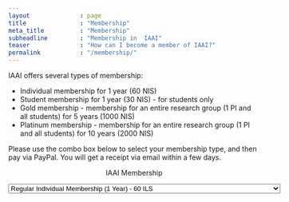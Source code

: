 ```yaml
---
layout              : page
title               : "Membership"
meta_title          : "Membership"
subheadline         : "Membership in  IAAI"
teaser              : "How can I become a member of IAAI?"
permalink           : "/membership/"
---
```


IAAI offers several types of membership:

* Individual membership for 1 year (60 NIS)
* Student membership for 1 year (30 NIS) - for students only
* Gold membership - membership for an entire research group (1 PI and all students) for 5 years (1000 NIS)
* Platinum membership - membership for an entire research group (1 PI and all students) for 10 years (2000 NIS)

 

Please use the combo box below to select your membership type, and then pay via PayPal.
You will get a receipt via email within a few days.

<div id="smart-button-container">
<div style="text-align: center;">
<div style="margin-bottom: 1.25rem;">
<p>IAAI Membership</p>
<select id="item-options"><option value="Regular Individual Membership (1 Year)" price="60">Regular Individual Membership (1 Year) - 60 ILS</option><option value="Student Individual Membership (1 Year)" price="30">Student Individual Membership (1 Year) - 30 ILS</option><option value="Gold Membership for Research Group (1 PI and all students) for 5 years" price="1000">Gold Membership for Research Group (1 PI and all students) for 5 years - 1000 ILS</option><option value="Platinum Membership for Research Group (1 PI and all students) for 10 years" price="2000">Platinum Membership for Research Group (1 PI and all students) for 10 years - 2000 ILS</option></select>
<select style="visibility: hidden" id="quantitySelect"></select>
</div>
<div id="paypal-button-container"></div>
</div>
</div>
<script src="https://www.paypal.com/sdk/js?client-id=ATdstMDZGeImnZrdLBilkskIl9njXA8LGUm7utt7IkYdspJD1nx2hQIpSo3I0YUa_ixlCl8mkhAL4gqV&enable-funding=venmo&currency=ILS" data-sdk-integration-source="button-factory"></script>
<script>
      function initPayPalButton() {
        var shipping = 0;
        var itemOptions = document.querySelector("#smart-button-container #item-options");
    var quantity = parseInt();
    var quantitySelect = document.querySelector("#smart-button-container #quantitySelect");
    if (!isNaN(quantity)) {
      quantitySelect.style.visibility = "visible";
    }
    var orderDescription = 'IAAI Membership';
    if(orderDescription === '') {
      orderDescription = 'Item';
    }
    paypal.Buttons({
      style: {
        shape: 'rect',
        color: 'gold',
        layout: 'vertical',
        label: 'paypal',
        
      },
      createOrder: function(data, actions) {
        var selectedItemDescription = itemOptions.options[itemOptions.selectedIndex].value;
        var selectedItemPrice = parseFloat(itemOptions.options[itemOptions.selectedIndex].getAttribute("price"));
        var tax = (0 === 0 || false) ? 0 : (selectedItemPrice * (parseFloat(0)/100));
        if(quantitySelect.options.length > 0) {
          quantity = parseInt(quantitySelect.options[quantitySelect.selectedIndex].value);
        } else {
          quantity = 1;
        }

        tax *= quantity;
        tax = Math.round(tax * 100) / 100;
        var priceTotal = quantity * selectedItemPrice + parseFloat(shipping) + tax;
        priceTotal = Math.round(priceTotal * 100) / 100;
        var itemTotalValue = Math.round((selectedItemPrice * quantity) * 100) / 100;

        return actions.order.create({
          purchase_units: [{
            description: orderDescription,
            amount: {
              currency_code: 'ILS',
              value: priceTotal,
              breakdown: {
                item_total: {
                  currency_code: 'ILS',
                  value: itemTotalValue,
                },
                shipping: {
                  currency_code: 'ILS',
                  value: shipping,
                },
                tax_total: {
                  currency_code: 'ILS',
                  value: tax,
                }
              }
            },
            items: [{
              name: selectedItemDescription,
              unit_amount: {
                currency_code: 'ILS',
                value: selectedItemPrice,
              },
              quantity: quantity
            }]
          }]
        });
      },
      onApprove: function(data, actions) {
        return actions.order.capture().then(function(orderData) {
          
          // Full available details
          console.log('Capture result', orderData, JSON.stringify(orderData, null, 2));

          // Show a success message within this page, e.g.
          const element = document.getElementById('paypal-button-container');
          element.innerHTML = '';
          element.innerHTML = '<h3>Thank you for your payment!</h3>';

          // Or go to another URL:  actions.redirect('thank_you.html');

        });
      },
      onError: function(err) {
        console.log(err);
      },
    }).render('#paypal-button-container');
  }
  initPayPalButton();
</script>